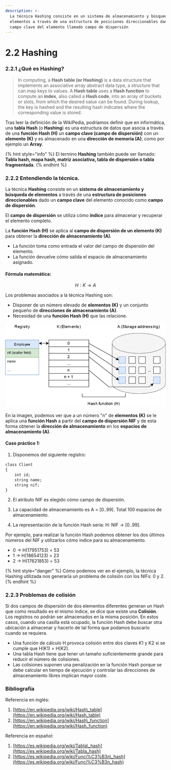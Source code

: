 ```yaml
---
description: >-
  La técnica Hashing consiste en un sistema de almacenamiento y búsqueda de
  elementos a través de una estructura de posiciones direccionables dado un
  campo clave del elemento llamado campo de dispersión
---
```


# 2.2 Hashing

### 2.2.1 ¿Qué es Hashing?

> In computing, a **Hash table \(or Hashing\)** is a data structure that implements an associative array abstract data type, a structure that can map keys to values. A **Hash table** uses a **Hash function** to compute an **index**, also called a **Hash code**, into an array of buckets or slots, from which the desired value can be found. During lookup, the key is hashed and the resulting hash indicates where the corresponding value is stored.

Tras leer la definición de la WikiPedia, podríamos definir que en informática, una **tabla Hash** \(o **Hashing**\) es una estructura de datos que asocia a través de una **función Hash \(H\)** un **campo clave \(campo de dispersión\)** con un **elemento \(K\)** y es almacenado en una **dirección de memoria \(A\)**, como por ejemplo un **Array**.

{% hint style="info" %}
El termino **Hashing** también puede ser llamado: **Tabla hash, mapa hash, matriz asociativa, tabla de dispersión o tabla fragmentada**.
{% endhint %}

### 2.2.2 Entendiendo la técnica.

La técnica **Hashing** consiste en un **sistema de almacenamiento y búsqueda de elementos** a través de una **estructura de posiciones direccionables** dado un **campo clave** del elemento conocido como **campo de dispersión**.

El **campo de dispersión** se utiliza cómo **índice** para almacenar y recuperar el elemento completo.

La **función Hash \(H\)** se aplica al **campo de dispersión de un elemento \(K\)** para obtener la **dirección de almacenamiento \(A\)**.

* La función toma como entrada el valor del campo de dispersión del elemento.
* La función devuelve cómo salida el espacio de almacenamiento asignado.

#### Fórmula matemática:

$$
H: K → A
$$

Los problemas asociados a la técnica Hashing son:

* Disponer de un número elevado de **elementos \(K\)** y un conjunto pequeño de **direcciones de almacenamiento \(A\)**.
* Necesidad de una **función Hash \(H\)** que las relacione.

![](../.gitbook/assets/hashing_diagram_1.png)

En la imagen, podemos ver que a un número "n" de **elementos \(K\)** se le aplica una **función Hash** a partir del **campo de dispersión NIF** y de esta forma obtener la **dirección de almacenamiento** en los **espacios de almacenamiento \(A\)**.

#### Caso práctico 1:

1. Disponemos del siguiente registro:

```text
class Client
{
    int id;
    string name;
    string nif;
}
```

2. El atributo NIF es elegido cómo campo de dispersión.

3. La capacidad de almacenamiento es A = \[0..99\]. Total 100 espacios de almacenamiento.

4. La representación de la función Hash sería: H: NIF → \[0..99\].

Por ejemplo, para realizar la función Hash podemos obtener los dos últimos números del NIF y utilizarlos cómo indice para su almacenamiento.

* 0 -&gt; H\(17951753\) = 53
* 1 -&gt; H\(18654123\) = 23
* 2 -&gt; H\(17621853\) = 53

{% hint style="danger" %}
Cómo podemos ver en el ejemplo, la técnica Hashing utilizada nos generaría un problema de colisión con los NIFs: 0 y 2.
{% endhint %}

### 2.2.3 Problemas de colisión

Si dos campos de dispersión de dos elementos diferentes generan un Hash que como resultado es el mismo indice, se dice que existe una **Colisión**. Los registros no podrán ser almacenados en la misma posición. En estos casos, cuando una casilla está ocupado, la función Hash debe buscar otra ubicación a almacenar y hacerlo de tal forma que podamos buscarlo cuando se requiera.

* Una función de cálculo H provoca colisión entre dos claves K1 y K2 si se cumple que H\(K1\) = H\(K2\).
* Una tabla Hash tiene que tener un tamaño suficientemente grande para reducir el número de colisiones.
* Las colisiones suponen una penalización en la función Hash porque se debe calcular en tiempo de ejecución y controlar las direcciones de almacenamiento libres implican mayor coste.

### Bibliografía

Referencia en inglés:

1. [https://en.wikipedia.org/wiki/Hash\_table](https://en.wikipedia.org/wiki/Hash_table)
2. [https://en.wikipedia.org/wiki/Hash\_function](https://en.wikipedia.org/wiki/Hash_function)

Referencia en español:

1. [https://es.wikipedia.org/wiki/Tabla\_hash](https://es.wikipedia.org/wiki/Tabla_hash)
2. [https://es.wikipedia.org/wiki/Funci%C3%B3n\_hash](https://es.wikipedia.org/wiki/Funci%C3%B3n_hash)

